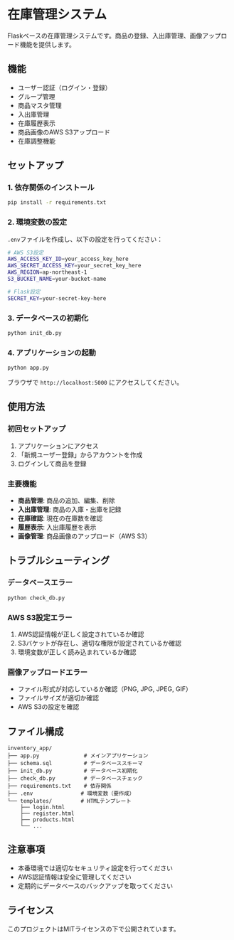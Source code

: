# 在庫管理システム

Flaskベースの在庫管理システムです。商品の登録、入出庫管理、画像アップロード機能を提供します。

## 機能

- ユーザー認証（ログイン・登録）
- グループ管理
- 商品マスタ管理
- 入出庫管理
- 在庫履歴表示
- 商品画像のAWS S3アップロード
- 在庫調整機能

## セットアップ

### 1. 依存関係のインストール

```bash
pip install -r requirements.txt
```

### 2. 環境変数の設定

`.env`ファイルを作成し、以下の設定を行ってください：

```bash
# AWS S3設定
AWS_ACCESS_KEY_ID=your_access_key_here
AWS_SECRET_ACCESS_KEY=your_secret_key_here
AWS_REGION=ap-northeast-1
S3_BUCKET_NAME=your-bucket-name

# Flask設定
SECRET_KEY=your-secret-key-here
```

### 3. データベースの初期化

```bash
python init_db.py
```

### 4. アプリケーションの起動

```bash
python app.py
```

ブラウザで `http://localhost:5000` にアクセスしてください。

## 使用方法

### 初回セットアップ

1. アプリケーションにアクセス
2. 「新規ユーザー登録」からアカウントを作成
3. ログインして商品を登録

### 主要機能

- **商品管理**: 商品の追加、編集、削除
- **入出庫管理**: 商品の入庫・出庫を記録
- **在庫確認**: 現在の在庫数を確認
- **履歴表示**: 入出庫履歴を表示
- **画像管理**: 商品画像のアップロード（AWS S3）

## トラブルシューティング

### データベースエラー

```bash
python check_db.py
```

### AWS S3設定エラー

1. AWS認証情報が正しく設定されているか確認
2. S3バケットが存在し、適切な権限が設定されているか確認
3. 環境変数が正しく読み込まれているか確認

### 画像アップロードエラー

- ファイル形式が対応しているか確認（PNG, JPG, JPEG, GIF）
- ファイルサイズが適切か確認
- AWS S3の設定を確認

## ファイル構成

```
inventory_app/
├── app.py              # メインアプリケーション
├── schema.sql          # データベーススキーマ
├── init_db.py          # データベース初期化
├── check_db.py         # データベースチェック
├── requirements.txt    # 依存関係
├── .env               # 環境変数（要作成）
└── templates/         # HTMLテンプレート
    ├── login.html
    ├── register.html
    ├── products.html
    └── ...
```

## 注意事項

- 本番環境では適切なセキュリティ設定を行ってください
- AWS認証情報は安全に管理してください
- 定期的にデータベースのバックアップを取ってください

## ライセンス

このプロジェクトはMITライセンスの下で公開されています。 